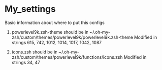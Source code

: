 # My_settings
Basic information about where to put this configs

1) powerlevel9k.zsh-theme 	should be in ~/.oh-my-zsh/custom/themes/powerlevel9k/powerlevel9k.zsh-theme
	Modified in strings 615, 742, 1012, 1014, 1017, 1042, 1087

2) icons.zsh 	should be in ~/.oh-my-zsh/custom/themes/powerlevel9k/functions/icons.zsh
	Modified in strings 34, 47